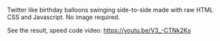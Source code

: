 Twitter like birthday balloons swinging side-to-side made with raw HTML CSS and Javascript.
No image required.


See the result, speed code video: 
https://youtu.be/V3_-CTNk2Ks
